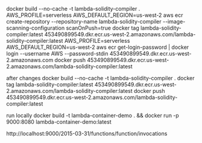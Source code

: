 docker build --no-cache -t lambda-solidity-compiler .
AWS_PROFILE=serverless AWS_DEFAULT_REGION=us-west-2 aws ecr create-repository --repository-name lambda-solidity-compiler --image-scanning-configuration scanOnPush=true
docker tag lambda-solidity-compiler:latest 453490899549.dkr.ecr.us-west-2.amazonaws.com/lambda-solidity-compiler:latest
AWS_PROFILE=serverless AWS_DEFAULT_REGION=us-west-2 aws ecr get-login-password | docker login --username AWS --password-stdin 453490899549.dkr.ecr.us-west-2.amazonaws.com
docker push 453490899549.dkr.ecr.us-west-2.amazonaws.com/lambda-solidity-compiler:latest

after changes
docker build --no-cache -t lambda-solidity-compiler .
docker tag lambda-solidity-compiler:latest 453490899549.dkr.ecr.us-west-2.amazonaws.com/lambda-solidity-compiler:latest
docker push 453490899549.dkr.ecr.us-west-2.amazonaws.com/lambda-solidity-compiler:latest

run locally
docker build -t lambda-container-demo . && docker run -p 9000:8080 lambda-container-demo:latest

http://localhost:9000/2015-03-31/functions/function/invocations
